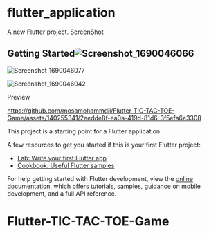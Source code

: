 # flutter_application

A new Flutter project.
ScreenShot
## Getting Started![Screenshot_1690046066](https://github.com/mosamohammdii/Flutter-TIC-TAC-TOE-Game/assets/140255341/c2e7114c-9311-493c-9066-f3a66812e804)

![Screenshot_1690046077](https://github.com/mosamohammdii/Flutter-TIC-TAC-TOE-Game/assets/140255341/c4f10d86-a8a5-485c-9e3a-e905bcadb470)

![Screenshot_1690046042](https://github.com/mosamohammdii/Flutter-TIC-TAC-TOE-Game/assets/140255341/03e33eb5-44f1-42f4-8035-3461e5aa08a2)


Preview

https://github.com/mosamohammdii/Flutter-TIC-TAC-TOE-Game/assets/140255341/2eedde8f-ea0a-419d-81d6-3f5efa6e3308



This project is a starting point for a Flutter application.

A few resources to get you started if this is your first Flutter project:

- [Lab: Write your first Flutter app](https://docs.flutter.dev/get-started/codelab)
- [Cookbook: Useful Flutter samples](https://docs.flutter.dev/cookbook)

For help getting started with Flutter development, view the
[online documentation](https://docs.flutter.dev/), which offers tutorials,
samples, guidance on mobile development, and a full API reference.
# Flutter-TIC-TAC-TOE-Game
